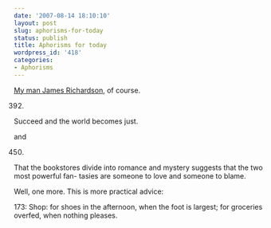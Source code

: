 ```yaml
---
date: '2007-08-14 18:10:10'
layout: post
slug: aphorisms-for-today
status: publish
title: Aphorisms for today
wordpress_id: '418'
categories:
- Aphorisms
---
```


[My man James Richardson](http://www.phfactor.net/wp/2007/06/17/this-man-is-one-of-my-heros/), of course.



> 
392.
Succeed and the world becomes just.




and



> 
450.
That the bookstores divide into romance and
mystery suggests that the two most powerful fan-
tasies are someone to love and someone to
blame.




Well, one more. This is more practical advice:


> 
173:
Shop: for shoes in the afternoon, when the foot
is largest; for groceries overfed, when nothing
pleases.

